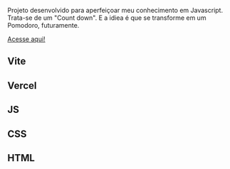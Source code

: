 Projeto desenvolvido para aperfeiçoar meu conhecimento em Javascript.
Trata-se de um "Count down".
E a idiea é que se transforme em um Pomodoro, futuramente.

<a href="[http://example.com/](https://focus-app-one.vercel.app/)" target="_blank">Acesse aqui!</a>

## Vite
## Vercel
## JS
## CSS
## HTML
